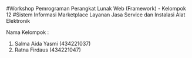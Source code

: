 #Workshop Pemrograman Perangkat Lunak Web (Framework) - Kelompok 12
#Sistem Informasi Marketplace Layanan Jasa Service dan Instalasi Alat Elektronik
<br> <p>Nama Kelompok :
  1. Salma Aida Yasmi     (434221037)
  2. Ratna Firdaus        (434221047)
</p>
</br>
